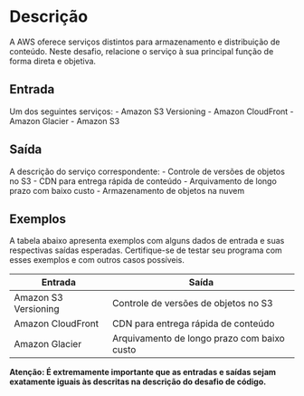 # Descrição
A AWS oferece serviços distintos para armazenamento e distribuição de conteúdo. Neste desafio, relacione o serviço à sua principal função de forma direta e objetiva.

## Entrada
Um dos seguintes serviços:
    - Amazon S3 Versioning
    - Amazon CloudFront
    - Amazon Glacier
    - Amazon S3

## Saída
A descrição do serviço correspondente:
    - Controle de versões de objetos no S3
    - CDN para entrega rápida de conteúdo
    - Arquivamento de longo prazo com baixo custo
    - Armazenamento de objetos na nuvem

## Exemplos
A tabela abaixo apresenta exemplos com alguns dados de entrada e suas respectivas saídas esperadas. Certifique-se de testar seu programa com esses exemplos e com outros casos possíveis.

| Entrada | Saída|
|---------|------|
| Amazon S3 Versioning | Controle de versões de objetos no S3 |
| Amazon CloudFront | CDN para entrega rápida de conteúdo |
| Amazon Glacier | Arquivamento de longo prazo com baixo custo |

**Atenção: É extremamente importante que as entradas e saídas sejam exatamente iguais às descritas na descrição do desafio de código.**